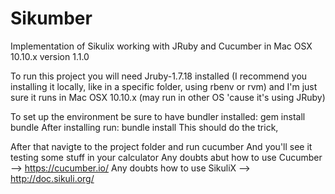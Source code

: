 # Sikumber
Implementation of Sikulix working with JRuby and Cucumber in Mac OSX 10.10.x version 1.1.0

To run this project you will need Jruby-1.7.18 installed (I recommend you installing it locally, like in a specific folder, using rbenv or rvm) and I'm just sure it runs in Mac OSX 10.10.x (may run in other OS 'cause it's using JRuby)

To set up the environment be sure to have bundler installed:
gem install bundle 
After installing run:
bundle install
This should do the trick,

After that navigte to the project folder and run 
cucumber
And you'll see it testing some stuff in your calculator
Any doubts abut how to use Cucumber --> https://cucumber.io/ 
Any doubts how to use SikuliX --> http://doc.sikuli.org/

